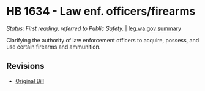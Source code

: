 # HB 1634 - Law enf. officers/firearms
*Status: First reading, referred to Public Safety.* | [leg.wa.gov summary](https://app.leg.wa.gov/billsummary?BillNumber=1634&Year=2021)

Clarifying the authority of law enforcement officers to acquire, possess, and use certain firearms and ammunition.

## Revisions
* [Original Bill](1/)